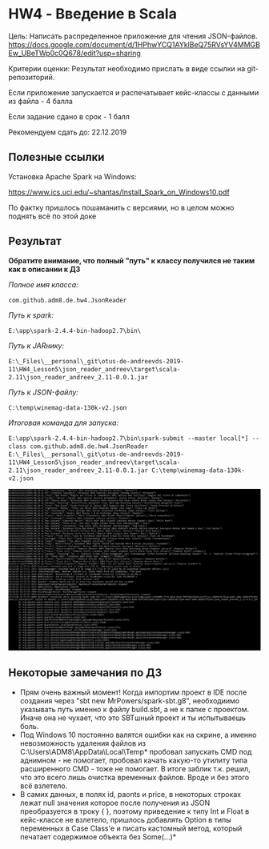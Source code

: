 # HW4 - Введение в Scala

Цель: Написать распределенное приложение для чтения JSON-файлов.
https://docs.google.com/document/d/1HPhwYCQ1AYklBeQ75RVsYV4MMGBEw_UBeTWp0c0Q678/edit?usp=sharing

Критерии оценки: Результат необходимо прислать в виде ссылки на git-репозиторий.

Если приложение запускается и распечатывает кейс-классы с данными из файла - 4 балла

Если задание сдано в срок - 1 балл

Рекомендуем сдать до: 22.12.2019


## Полезные ссылки
Установка Apache Spark на Windows:

https://www.ics.uci.edu/~shantas/Install_Spark_on_Windows10.pdf

По фактку пришлось пошаманить с версиями, но в целом можно поднять всё по этой доке

## Результат
**Обратите внимание, что полный "путь" к классу получился не таким как в описании к ДЗ**


*Полное имя класса:*
```
com.github.adm8.de.hw4.JsonReader
```

*Путь к spark:*
```
E:\app\spark-2.4.4-bin-hadoop2.7\bin\
```

*Путь к JARнику:*
```
E:\_Files\__personal\_git\otus-de-andreevds-2019-11\HW4_Lesson5\json_reader_andreev\target\scala-2.11\json_reader_andreev_2.11-0.0.1.jar
```

*Путь к JSON-файлу:*
```
C:\temp\winemag-data-130k-v2.json
```

*Итоговая команда для запуска:*
```
E:\app\spark-2.4.4-bin-hadoop2.7\bin\spark-submit --master local[*] --class com.github.adm8.de.hw4.JsonReader E:\_Files\__personal\_git\otus-de-andreevds-2019-11\HW4_Lesson5\json_reader_andreev\target\scala-2.11\json_reader_andreev_2.11-0.0.1.jar C:\temp\winemag-data-130k-v2.json
```

![WorkDoneAndError](https://github.com/adm-8/otus-de-andreevds-2019-11/raw/master/HW4_Lesson5/_images/WorkDoneAndError.JPG)

## Некоторые замечания по ДЗ
* Прям очень важный момент! Когда импортим проект в IDE после создания через "sbt new MrPowers/spark-sbt.g8", необходиимо указывать путь именно к файлу build.sbt, а не к папке с проектом. Иначе она не чухает, что это SBTшный проект и ты испытываешь боль.
* Под Windows 10 постоянно валятся ошибки как на скрине, а именно невозможность удаления файлов из C:\Users\ADM8\AppData\Local\Temp\* пробовал запускать CMD под аднимном - не помогает, пробовал качать какую-то утилиту типа расширенного CMD - тоже не помогает. В итоге заблик т.к. решил, что это всего лишь очистка временных файлов. Вроде и без этого всё взлетело.
* В самих данных, в полях id, paonts и price, в некоторых строках лежат null значения которое после получения из JSON преобразуется в троку { }, поэтому приведение к типу Int и Float в кейс-классе не взлетело, пришлось добавлять Option в типы переменных в Case Class'e и писать кастомный метод, который печатает содержимое объекта без Some(...)*